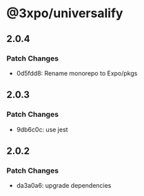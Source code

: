 # @3xpo/universalify

## 2.0.4

### Patch Changes

- 0d5fdd8: Rename monorepo to Expo/pkgs

## 2.0.3

### Patch Changes

- 9db6c0c: use jest

## 2.0.2

### Patch Changes

- da3a0a6: upgrade dependencies
